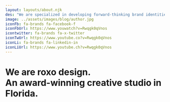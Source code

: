```yaml
---
layout: layouts/about.njk
des: "We are specialized in developing forward-thinking brand identities, websites, illustration and animation for all types of customers. And we do this by bringing our customers through each phase of the design process with us."
image: ../assets/images/blog/author.jpg
iconFb: fa-brands fa-facebook-f
iconFbUrl: https://www.youwatch?v=Rwqgk0qVnos
icontwitter: fa-brands fa-x-twitter
iconTwUrl: https://www.youtube.co?v=Rwqgk0qVnos
iconLi: fa-brands fa-linkedin-in
iconLiUrl: https://www.youtube.ch?v=Rwqgk0qVnos
---
```

# We are roxo design.<br>An award-winning creative studio in Florida.